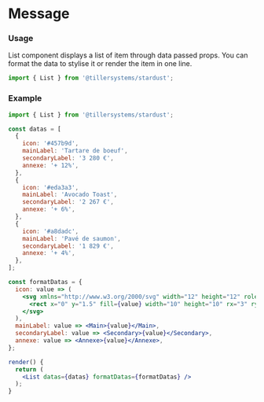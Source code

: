 # Message

### Usage

List component displays a list of item through data passed props.
You can format the data to stylise it or render the item in one line.

```jsx
import { List } from '@tillersystems/stardust';
```

<!-- STORY -->

<!-- PROPS -->

### Example

```jsx
import { List } from '@tillersystems/stardust';

const datas = [
  {
    icon: '#457b9d',
    mainLabel: 'Tartare de boeuf',
    secondaryLabel: '3 280 €',
    annexe: '+ 12%',
  },
  {
    icon: '#eda3a3',
    mainLabel: 'Avocado Toast',
    secondaryLabel: '2 267 €',
    annexe: '+ 6%',
  },
  {
    icon: '#a8dadc',
    mainLabel: 'Pavé de saumon',
    secondaryLabel: '1 829 €',
    annexe: '+ 4%',
  },
];

const formatDatas = {
  icon: value => (
    <svg xmlns="http://www.w3.org/2000/svg" width="12" height="12" role="presentation">
      <rect x="0" y="1.5" fill={value} width="10" height="10" rx="3" ry="3" />
    </svg>
  ),
  mainLabel: value => <Main>{value}</Main>,
  secondaryLabel: value => <Secondary>{value}</Secondary>,
  annexe: value => <Annexe>{value}</Annexe>,
};

render() {
  return (
    <List datas={datas} formatDatas={formatDatas} />
  );
}
```
